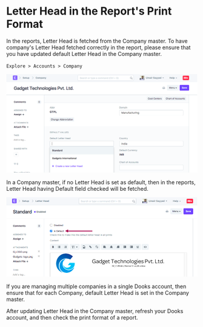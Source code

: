 <!-- add-breadcrumbs -->
# Letter Head in the Report's Print Format

In the reports, Letter Head is fetched from the Company master. To have company's Letter Head fetched correctly in the report, please ensure that you have updated default Letter Head in the Company master.  

`Explore > Accounts > Company`

<img class="screenshot" alt="Company Letter" src="../assets/report-header-1.png">

In a Company master, if no Letter Head is set as default, then in the reports, Letter Head having Default field checked will be fetched.

<img class="screenshot" alt="Default Letter Head" src="../assets/report-header-2.png">

If you are managing multiple companies in a single Dooks account, then ensure that for each Company, default Letter Head is set in the Company master.

After updating Letter Head in the Company master, refresh your Dooks account, and then check the print format of a report.